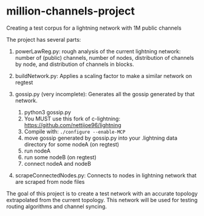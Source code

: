 # million-channels-project
Creating a test corpus for a lightning network with 1M public channels

The project has several parts:

1. powerLawReg.py: rough analysis of the current lightning network: number of
   (public) channels, number of nodes, distribution of channels by
   node, and distribution of channels in blocks. 

2. buildNetwork.py: Applies a scaling factor to make a similar network on regtest

3. gossip.py (very incomplete): Generates all the gossip generated by that network.
    1. python3 gossip.py
    2. You MUST use this fork of c-lightning: https://github.com/nettijoe96/lightning 
    3. Compile with:
`./configure --enable-MCP`
    4. move gossip generated by gossip.py into your .lightning data directory for some nodeA (on regtest)
    5. run nodeA
    6. run some nodeB (on regtest)
    7. connect nodeA and nodeB 

4. scrapeConnectedNodes.py: Connects to nodes in lightning network that are scraped from node files


The goal of this project is to create a test network with an accurate topology extrapolated from the current topology. 
This network will be used for testing routing algorithms and channel syncing.


